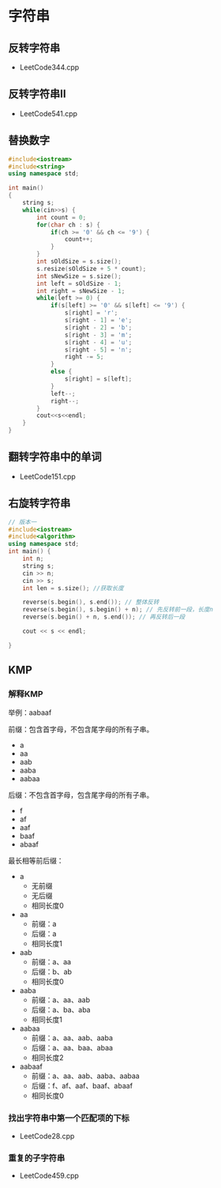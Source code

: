 # 字符串

## 反转字符串

+ LeetCode344.cpp

## 反转字符串II

+ LeetCode541.cpp

## 替换数字

```c++
#include<iostream>
#include<string>
using namespace std;

int main()
{
    string s;
    while(cin>>s) {
        int count = 0;
        for(char ch : s) {
            if(ch >= '0' && ch <= '9') {
                count++;
            }
        }
        int sOldSize = s.size();
        s.resize(sOldSize + 5 * count);
        int sNewSize = s.size();
        int left = sOldSize - 1;
        int right = sNewSize - 1;
        while(left >= 0) {
            if(s[left] >= '0' && s[left] <= '9') {
                s[right] = 'r';
                s[right - 1] = 'e';
                s[right - 2] = 'b';
                s[right - 3] = 'm';
                s[right - 4] = 'u';
                s[right - 5] = 'n';
                right -= 5;
            }
            else {
                s[right] = s[left];
            }
            left--;
            right--;
        }
        cout<<s<<endl;
    }
}
```

## 翻转字符串中的单词

+ LeetCode151.cpp

## 右旋转字符串

```c++
// 版本一
#include<iostream>
#include<algorithm>
using namespace std;
int main() {
    int n;
    string s;
    cin >> n;
    cin >> s;
    int len = s.size(); //获取长度

    reverse(s.begin(), s.end()); // 整体反转
    reverse(s.begin(), s.begin() + n); // 先反转前一段，长度n
    reverse(s.begin() + n, s.end()); // 再反转后一段

    cout << s << endl;

} 
```

## KMP

### 解释KMP

举例：aabaaf

前缀：包含首字母，不包含尾字母的所有子串。

+ a
+ aa
+ aab
+ aaba
+ aabaa

后缀：不包含首字母，包含尾字母的所有子串。

+ f
+ af
+ aaf
+ baaf
+ abaaf

最长相等前后缀：

+ a
  + 无前缀
  + 无后缀
  + 相同长度0
+ aa
  + 前缀：a
  + 后缀：a
  + 相同长度1
+ aab
  + 前缀：a、aa
  + 后缀：b、ab
  + 相同长度0
+ aaba
  + 前缀：a、aa、aab
  + 后缀：a、ba、aba
  + 相同长度1
+ aabaa
  + 前缀：a、aa、aab、aaba
  + 后缀：a、aa、baa、abaa
  + 相同长度2
+ aabaaf
  + 前缀：a、aa、aab、aaba、aabaa
  + 后缀：f、af、aaf、baaf、abaaf
  + 相同长度0

### 找出字符串中第一个匹配项的下标

+ LeetCode28.cpp

### 重复的子字符串

+ LeetCode459.cpp